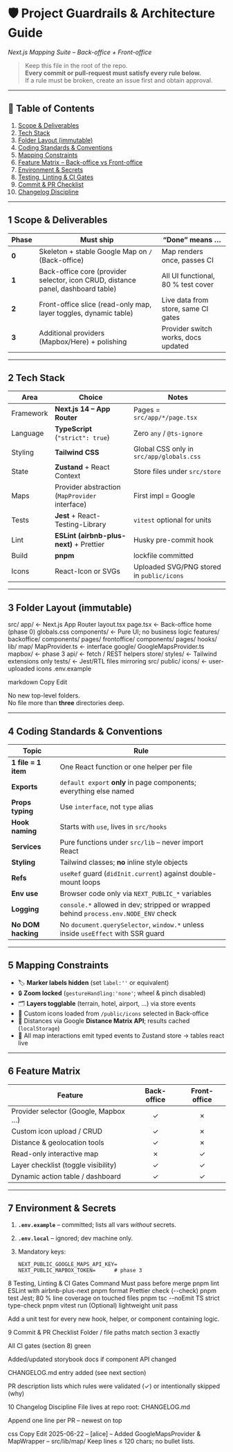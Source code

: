 # 🛡️  Project Guardrails & Architecture Guide  
*Next.js Mapping Suite – Back-office + Front-office*

> Keep this file in the root of the repo.  
> **Every commit or pull-request must satisfy every rule below.**  
> If a rule must be broken, create an issue first and obtain approval.

---

## 📑  Table of Contents
1. [Scope & Deliverables](#scope--deliverables)  
2. [Tech Stack](#tech-stack)  
3. [Folder Layout (immutable)](#folder-layout-immutable)  
4. [Coding Standards & Conventions](#coding-standards--conventions)  
5. [Mapping Constraints](#mapping-constraints)  
6. [Feature Matrix – Back-office vs Front-office](#feature-matrix)  
7. [Environment & Secrets](#environment--secrets)  
8. [Testing, Linting & CI Gates](#testing-linting--ci-gates)  
9. [Commit & PR Checklist](#commit--pr-checklist)  
10. [Changelog Discipline](#changelog-discipline)

---

## 1  Scope & Deliverables
| Phase | Must ship | “Done” means … |
|-------|-----------|----------------|
| **0** | Skeleton + stable Google Map on `/` (Back-office) | Map renders once, passes CI |
| **1** | Back-office core (provider selector, icon CRUD, distance panel, dashboard table) | All UI functional, 80 % test cover |
| **2** | Front-office slice (read-only map, layer toggles, dynamic table) | Live data from store, same CI gates |
| **3** | Additional providers (Mapbox/Here) + polishing | Provider switch works, docs updated |

---

## 2  Tech Stack
| Area | Choice | Notes |
|------|--------|-------|
| Framework | **Next.js 14 – App Router** | Pages = `src/app/*/page.tsx` |
| Language  | **TypeScript** (`"strict": true`) | Zero `any` / `@ts-ignore` |
| Styling   | **Tailwind CSS** | Global CSS only in `src/app/globals.css` |
| State     | **Zustand** + React Context | Store files under `src/store` |
| Maps      | Provider abstraction (`MapProvider` interface) | First impl = Google |
| Tests     | **Jest** + React-Testing-Library | `vitest` optional for units |
| Lint      | **ESLint (airbnb-plus-next)** + Prettier | Husky pre-commit hook |
| Build     | **pnpm** | lockfile committed |
| Icons     | React-Icon or SVGs | Uploaded SVG/PNG stored in `public/icons` |

---

## 3  Folder Layout (immutable)

src/
app/ ← Next.js App Router
layout.tsx
page.tsx ← Back-office home (phase 0)
globals.css
components/ ← Pure UI; no business logic
features/
backoffice/
components/
pages/
frontoffice/
components/
pages/
hooks/
lib/
map/
MapProvider.ts ← interface
google/
GoogleMapsProvider.ts
mapbox/ ← phase 3
api/ ← fetch / REST helpers
store/
styles/ ← Tailwind extensions only
tests/ ← Jest/RTL files mirroring src/
public/
icons/ ← user-uploaded icons
.env.example

markdown
Copy
Edit

No new top-level folders.  
No file more than **three** directories deep.

---

## 4  Coding Standards & Conventions

| Topic | Rule |
|-------|------|
| **1 file = 1 item** | One React function or one helper per file |
| **Exports** | `default export` **only** in page components; everything else named |
| **Props typing** | Use `interface`, not `type` alias |
| **Hook naming** | Starts with `use`, lives in `src/hooks` |
| **Services** | Pure functions under `src/lib` – never import React |
| **Styling** | Tailwind classes; **no** inline style objects |
| **Refs** | `useRef` guard (`didInit.current`) against double-mount loops |
| **Env use** | Browser code only via `NEXT_PUBLIC_*` variables |
| **Logging** | `console.*` allowed in dev; stripped or wrapped behind `process.env.NODE_ENV` check |
| **No DOM hacking** | No `document.querySelector`, `window.*` unless inside `useEffect` with SSR guard |

---

## 5  Mapping Constraints

* 🏷 **Marker labels hidden** (set `label:''` or equivalent)  
* 🔒 **Zoom locked** (`gestureHandling:'none'`; wheel & pinch disabled)  
* 🗂 **Layers togglable** (terrain, hotel, airport, …) via store events  
* 📍 Custom icons loaded from `/public/icons` selected in Back-office  
* 📏 Distances via Google **Distance Matrix API**; results cached (`localStorage`)  
* 🔄 All map interactions emit typed events to Zustand store → tables react live

---

## 6  Feature Matrix

| Feature                                 | Back-office | Front-office |
|-----------------------------------------|:-----------:|:------------:|
| Provider selector (Google, Mapbox …)    | ✓           | ✗ |
| Custom icon upload / CRUD               | ✓           | ✗ |
| Distance & geolocation tools            | ✓           | ✗ |
| Read-only interactive map               | ✗           | ✓ |
| Layer checklist (toggle visibility)     | ✓           | ✓ |
| Dynamic action table / dashboard        | ✓           | ✓ |

---

## 7  Environment & Secrets

1. **`.env.example`** – committed; lists all vars *without* secrets.  
2. **`.env.local`** – ignored; dev machine only.  
3. Mandatory keys:  

   ```dotenv
   NEXT_PUBLIC_GOOGLE_MAPS_API_KEY=
   NEXT_PUBLIC_MAPBOX_TOKEN=      # phase 3
8 Testing, Linting & CI Gates
Command	Must pass before merge
pnpm lint	ESLint with airbnb-plus-next
pnpm format	Prettier check (--check)
pnpm test	Jest; 80 % line coverage on touched files
pnpm tsc --noEmit	TS strict type-check
pnpm vitest run	(Optional) lightweight unit pass

Add a unit test for every new hook, helper, or component containing logic.

9 Commit & PR Checklist
 Folder / file paths match section 3 exactly

 All CI gates (section 8) green

 Added/updated storybook docs if component API changed

 CHANGELOG.md entry added (see next section)

 PR description lists which rules were validated (✓) or intentionally skipped (why)

10 Changelog Discipline
File lives at repo root: CHANGELOG.md

Append one line per PR – newest on top

css
Copy
Edit
2025-06-22 – [alice] – Added GoogleMapsProvider & MapWrapper – src/lib/map/ 
Keep lines ≤ 120 chars; no bullet lists.